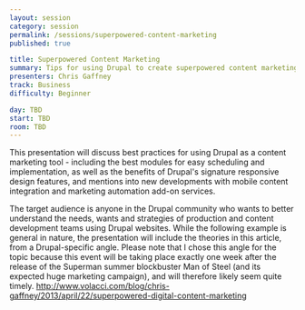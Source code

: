 ```yaml
---
layout: session
category: session
permalink: /sessions/superpowered-content-marketing
published: true

title: Superpowered Content Marketing
summary: Tips for using Drupal to create superpowered content marketing strategy, schedules and results.
presenters: Chris Gaffney
track: Business
difficulty: Beginner

day: TBD
start: TBD
room: TBD
---
```


This presentation will discuss best practices for using Drupal as a content marketing tool - including the best modules for easy scheduling and implementation, as well as the benefits of Drupal's signature responsive design features, and mentions into new developments with mobile content integration and marketing automation add-on services.  

The target audience is anyone in the Drupal community who wants to better understand the needs, wants and strategies of production and content development teams using Drupal websites. While the following example is general in nature, the presentation will include the theories in this article, from a Drupal-specific angle. Please note that I chose this angle for the topic because this event will be taking place exactly one week after the release of the Superman summer blockbuster Man of Steel (and its expected huge marketing campaign), and will therefore likely seem quite timely. http://www.volacci.com/blog/chris-gaffney/2013/april/22/superpowered-digital-content-marketing
